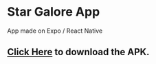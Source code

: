 # Star Galore App

App made on Expo / React Native

## [Click Here](https://drive.google.com/file/d/13__E0BQuLeZSK3E5eV_RKfhSWnYly98R/view?usp=sharing) to download the APK.
